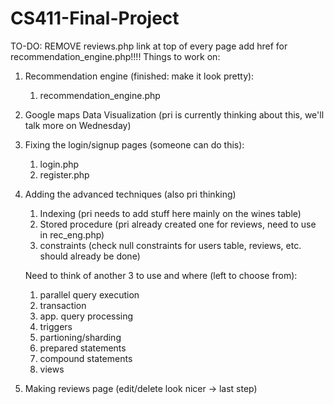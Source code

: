 # CS411-Final-Project
TO-DO: REMOVE reviews.php link at top of every page add href for recommendation_engine.php!!!!
Things to work on:
1. Recommendation engine (finished: make it look pretty):
   1. recommendation_engine.php
2. Google maps Data Visualization (pri is currently thinking about this, we'll talk more on Wednesday)
3. Fixing the login/signup pages (someone can do this):
    1. login.php
    2. register.php
4. Adding the advanced techniques (also pri thinking)
    1. Indexing (pri needs to add stuff here mainly on the wines table)
    2. Stored procedure (pri already created one for reviews, need to use in rec_eng.php)
    3. constraints (check null constraints for users table, reviews, etc. should already be done)
    
    Need to think of another 3 to use and where (left to choose from):
    1.    parallel query execution
    2.   transaction
    3.  app. query processing
    4.   triggers
    5.    partioning/sharding
    6.   prepared statements
    7.  compound statements
    8. views
5. Making reviews page (edit/delete look nicer -> last step)
